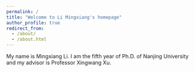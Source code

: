 ```yaml
---
permalink: /
title: "Welcome to Li Mingxiang's homepage"
author_profile: true
redirect_from: 
  - /about/
  - /about.html
---
```

My name is Mingxiang Li. I am the fifth year of Ph.D. of Nanjing University  and my advisor is Professor Xingwang Xu.

